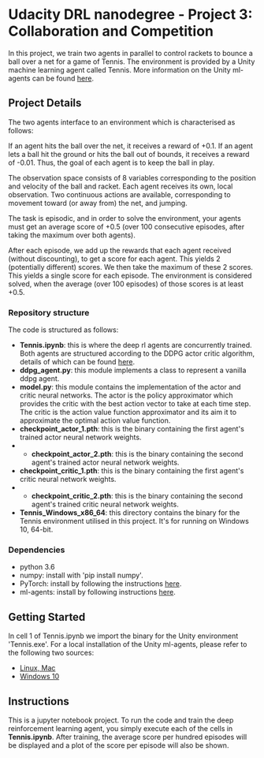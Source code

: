 # Udacity DRL nanodegree - Project 3: Collaboration and Competition
In this project, we train two agents in parallel to control rackets to bounce a ball over a net for a game of Tennis.
The environment is provided by a Unity machine learning agent called Tennis. More information on the Unity ml-agents can be found [here](https://github.com/Unity-Technologies/ml-agents).

## Project Details
The two agents interface to an environment which is characterised as follows:

If an agent hits the ball over the net, it receives a reward of +0.1. If an agent lets a ball hit the ground or hits the ball out of bounds, it receives a reward of -0.01. Thus, the goal of each agent is to keep the ball in play.

The observation space consists of 8 variables corresponding to the position and velocity of the ball and racket. Each agent receives its own, local observation. Two continuous actions are available, corresponding to movement toward (or away from) the net, and jumping.

The task is episodic, and in order to solve the environment, your agents must get an average score of +0.5 (over 100 consecutive episodes, after taking the maximum over both agents).

After each episode, we add up the rewards that each agent received (without discounting), to get a score for each agent. This yields 2 (potentially different) scores. We then take the maximum of these 2 scores.
This yields a single score for each episode.
The environment is considered solved, when the average (over 100 episodes) of those scores is at least +0.5.

### Repository structure
The code is structured as follows: 
* **Tennis.ipynb**: this is where the deep rl agents are concurrently trained. Both agents are structured according to the DDPG actor critic algorithm, details of which can be found [here](https://arxiv.org/pdf/1509.02971.pdf).
* **ddpg_agent.py**: this module implements a class to represent a vanilla ddpg agent.
* **model.py**: this module contains the implementation of the actor and critic neural networks. The actor is the policy approximator which provides the critic with the best action vector to take at each time step. The critic is the action value function approximator and its aim it to approximate the optimal action value function.
* **checkpoint_actor_1.pth**: this is the binary containing the first agent's trained actor neural network weights.
* * **checkpoint_actor_2.pth**: this is the binary containing the second agent's trained actor neural network weights.
* **checkpoint_critic_1.pth**: this is the binary containing the first agent's critic neural network weights.
* * **checkpoint_critic_2.pth**: this is the binary containing the second agent's trained critic neural network weights.
* **Tennis_Windows_x86_64**: this directory contains the binary for the Tennis environment utilised in this project. It's for running on Windows 10, 64-bit.

### Dependencies
* python 3.6
* numpy: install with 'pip install numpy'.
* PyTorch: install by following the instructions [here](https://github.com/reinforcement-learning-kr/pg_travel/wiki/Installing-Unity-ml-agents-on-Windows).
* ml-agents: install by following instructions [here](https://github.com/Unity-Technologies/ml-agents/blob/master/docs/Installation-Windows.md).

## Getting Started
In cell 1 of Tennis.ipynb we import the binary for the Unity environment 'Tennis.exe'. For a local installation of the Unity ml-agents, please refer to the following two sources:
* [Linux, Mac](https://github.com/Unity-Technologies/ml-agents/blob/master/docs/Installation.md)
* [Windows 10](https://github.com/Unity-Technologies/ml-agents/blob/master/docs/Installation-Windows.md)

## Instructions
This is a jupyter notebook project. To run the code and train the deep reinforcement learning agent, you simply execute each of the cells in **Tennis.ipynb**. After training, the average score per hundred episodes will be displayed and a plot of the score per episode will also be shown.